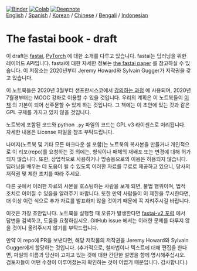 [![Binder](https://mybinder.org/badge_logo.svg)](https://mybinder.org/v2/gh/fastai/fastbook/master) [![Colab](https://colab.research.google.com/assets/colab-badge.svg)](https://colab.research.google.com/github/fastai/fastbook/blob/master) [![Deepnote](https://deepnote.com/buttons/launch-in-deepnote-small.svg)](https://www.deepnote.com/launch?template=data-science&url=https://github.com/fastai/fastbook/blob/master/01_intro.ipynb)  
[English](./README.md) / [Spanish](./README_es.md) / [Korean](./README_ko.md) / [Chinese](./README_zh.md) / [Bengali](./README_bn.md) / [Indonesian](./README_id.md)

# The fastai book - draft

이 draft는 [fastai](https://docs.fast.ai/), [PyTorch](https://pytorch.org/) 에 대한 소개를 다루고 있습니다. fastai는 딥러닝을 위한 레이어드 API입니다. fastai에 대한 자세한 정보는 [the fastai paper](https://www.mdpi.com/2078-2489/11/2/108) 를 참고하실 수 있습니다. 이 저장소는 2020년부터 Jeremy Howard와 Sylvain Gugger가 저작권을 갖고 있습니다.

이 노트북들은 2020년 3월부터 샌프란시스코에서 [강의하는 과정](https://www.usfca.edu/data-institute/certificates/deep-learning-part-one) 에 사용되며, 2020년 7월경부터는 MOOC 강좌로 이용할 수 있을 것입니다. 우리의 계획은 이 노트북들이 [이 책](https://www.amazon.com/Deep-Learning-Coders-fastai-PyTorch/dp/1492045527) 의 기본이 되어 선주문할 수 있게 하는 것입니다. 그 책에는 이 초안에 있는 것과 같은 GPL 규제를 가지고 있지 않을 것입니다.

노트북에 포함된 코드와 python `.py` 파일의 코드는 GPL v3 라이센스로 처리됩니다. 자세한 내용은 License 파일을 참조 부탁드립니다.

나머지(노트북 및 기타 모든 마크다운 셀 포함)는 노트북의 복사본을 만들거나 개인적으로 이 리포(repo)를 요청하는 것 외에는, 형식이나 매체의 재배포 또는 변경에 대해 허가되지 않습니다. 또한, 상업적으로 사용하거나 방송용으로의 이용은 허용되지 않습니다. 딥러닝을 배우는 데 도움이 될 수 있도록 이러한 자료를 무료로 제공하고 있으니, 당사의 저작권 및 제한 조치를 따라 주세요.

다른 곳에서 이러한 자료의 사본을 호스팅하는 사람을 보게 되면, 불법 행위이며, 법적 조치로 이어질 수 있음을 알려주기 바랍니다. 또한 만약 사람들이 이 제한을 무시한다면, 더 이상 이런 식으로 추가 자료를 발표하지 않을 것이기 때문에 꼭 지켜주시길 바랍니다.

이것은 가장 초안입니다. 노트북을 실행할 때 오류가 발생한다면 [fastai-v2 포럼](https://forums.fast.ai/c/fastai-users/fastai-v2) 에서 답변을 검색하고, 도움을 요청하십시오. GitHub issue 에서는 이러한 문제를 다루지 않을 것이니 올려주시지 않기를 부탁드립니다.

만약 이 repo에 PR을 보낸다면, 해당 저작물의 저작권을 Jeremy Howard와 Sylvain Gugger에게 할당하는 것입니다. (추가적으로, 철자법이나 텍스트에 대해 편집을 한다면, 파일의 이름과 당신이 고치고 있는 것에 대한 간단한 설명을 함께 명시해주십시오. 검토자들이 어떤 수정이 이루어졌는지 확인하는 것이 어렵기 때문입니다. 감사합니다.)
